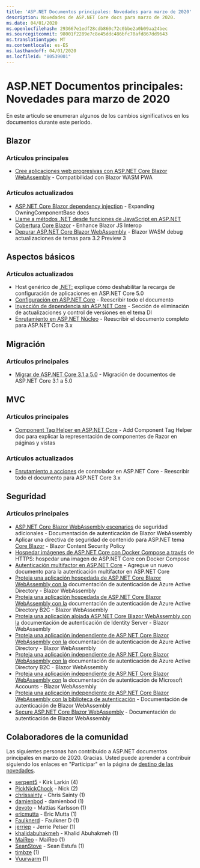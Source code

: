 ```yaml
---
title: 'ASP.NET Documentos principales: Novedades para marzo de 2020'
description: Novedades de ASP.NET Core docs para marzo de 2020.
ms.date: 04/01/2020
ms.openlocfilehash: 293667e1edf28cdb860c72c0bbe2a0b09aa24bec
ms.sourcegitcommit: 98001f2289e7c8e45ddc486bfc70afd867dd9643
ms.translationtype: MT
ms.contentlocale: es-ES
ms.lasthandoff: 04/01/2020
ms.locfileid: "80539001"
---
```

# <a name="aspnet-core-docs-whats-new-for-march-2020"></a>ASP.NET Documentos principales: Novedades para marzo de 2020

En este artículo se enumeran algunos de los cambios significativos en los documentos durante este período.

## <a name="blazor"></a>Blazor

### <a name="new-articles"></a>Artículos principales

- [Cree aplicaciones web progresivas con ASP.NET Core Blazor WebAssembly](../blazor/progressive-web-app.md) - Compatibilidad con Blazor WASM PWA

### <a name="updated-articles"></a>Artículos actualizados

- [ASP.NET Core Blazor dependency injection](../blazor/dependency-injection.md) - Expanding OwningComponentBase docs
- [Llame a métodos .NET desde funciones de JavaScript en ASP.NET Cobertura Core Blazor](../blazor/call-dotnet-from-javascript.md) - Enhance Blazor JS Interop
- [Depurar ASP.NET Core Blazor WebAssembly](../blazor/debug.md) - Blazor WASM debug actualizaciones de temas para 3.2 Preview 3

## <a name="fundamentals"></a>Aspectos básicos

### <a name="updated-articles"></a>Artículos actualizados

- Host genérico de [.NET:](../fundamentals/host/generic-host.md) explique cómo deshabilitar la recarga de configuración de aplicaciones en ASP.NET Core 5.0
- [Configuración en ASP.NET Core](../fundamentals/configuration/index.md) - Reescribir todo el documento
- [Inyección de dependencia sin ASP.NET Core](../fundamentals/dependency-injection.md) - Sección de eliminación de actualizaciones y control de versiones en el tema DI
- [Enrutamiento en ASP.NET Núcleo](../fundamentals/routing.md) - Reescribir el documento completo para ASP.NET Core 3.x

## <a name="migration"></a>Migración

### <a name="new-articles"></a>Artículos principales

- [Migrar de ASP.NET Core 3.1 a 5.0](../migration/31-to-50.md) - Migración de documentos de ASP.NET Core 3.1 a 5.0

## <a name="mvc"></a>MVC

### <a name="new-articles"></a>Artículos principales

- [Component Tag Helper en ASP.NET Core](../mvc/views/tag-helpers/built-in/component-tag-helper.md) - Add Component Tag Helper doc para explicar la representación de componentes de Razor en páginas y vistas

### <a name="updated-articles"></a>Artículos actualizados

- [Enrutamiento a acciones](../mvc/controllers/routing.md) de controlador en ASP.NET Core - Reescribir todo el documento para ASP.NET Core 3.x

## <a name="security"></a>Seguridad

### <a name="new-articles"></a>Artículos principales

- [ASP.NET Core Blazor WebAssembly escenarios](../security/blazor/webassembly/additional-scenarios.md) de seguridad adicionales - Documentación de autenticación de Blazor WebAssembly
- Aplicar una directiva de seguridad de contenido para ASP.NET tema [Core Blazor](../security/blazor/content-security-policy.md) - Blazor Content Security Policy
- [Hospedar imágenes de ASP.NET Core con Docker Compose a través](../security/docker-compose-https.md) de HTTPS: hospedar una imagen de ASP.NET Core con Docker Compose
- [Autenticación multifactor en ASP.NET Core](../security/authentication/mfa.md) - Agregue un nuevo documento para la autenticación multifactor en ASP.NET Core
- [Proteja una aplicación hospedada de ASP.NET Core Blazor WebAssembly con la](../security/blazor/webassembly/hosted-with-azure-active-directory.md) documentación de autenticación de Azure Active Directory - Blazor WebAssembly
- [Proteja una aplicación hospedada de ASP.NET Core Blazor WebAssembly con la](../security/blazor/webassembly/hosted-with-azure-active-directory-b2c.md) documentación de autenticación de Azure Active Directory B2C - Blazor WebAssembly
- [Proteja una aplicación alojada ASP.NET Core Blazor WebAssembly con la](../security/blazor/webassembly/hosted-with-identity-server.md) documentación de autenticación de Identity Server - Blazor WebAssembly
- [Proteja una aplicación independiente de ASP.NET Core Blazor WebAssembly con la](../security/blazor/webassembly/standalone-with-azure-active-directory.md) documentación de autenticación de Azure Active Directory - Blazor WebAssembly
- [Proteja una aplicación independiente de ASP.NET Core Blazor WebAssembly con la](../security/blazor/webassembly/standalone-with-azure-active-directory-b2c.md) documentación de autenticación de Azure Active Directory B2C - Blazor WebAssembly
- [Proteja una aplicación independiente de ASP.NET Core Blazor WebAssembly con](../security/blazor/webassembly/standalone-with-microsoft-accounts.md) la documentación de autenticación de Microsoft Accounts - Blazor WebAssembly
- [Proteja una aplicación independiente de ASP.NET Core Blazor WebAssembly con la biblioteca de autenticación](../security/blazor/webassembly/standalone-with-authentication-library.md) - Documentación de autenticación de Blazor WebAssembly
- [Secure ASP.NET Core Blazor WebAssembly](../security/blazor/webassembly/index.md) - Documentación de autenticación de Blazor WebAssembly

## <a name="community-contributors"></a>Colaboradores de la comunidad

Las siguientes personas han contribuido a ASP.NET documentos principales en marzo de 2020. Gracias. Usted puede aprender a contribuir siguiendo los enlaces en "Participar" en la página de [destino de las novedades](index.yml).

- [serpent5](https://github.com/serpent5) - Kirk Larkin (4)
- [PickNickChock](https://github.com/PickNickChock) - Nick (2)
- [chrissainty](https://github.com/chrissainty) - Chris Sainty (1)
- [damienbod](https://github.com/damienbod) - damienbod (1)
- [devoto](https://github.com/devlead) - Mattias Karlsson (1)
- [ericmutta](https://github.com/ericmutta) - Eric Mutta (1)
- [Faulknerd](https://github.com/Faulknerd) - Faulkner D (1)
- [jerriep](https://github.com/jerriep) - Jerrie Pelser (1)
- [khalidabuhakmeh](https://github.com/khalidabuhakmeh) - Khalid Abuhakmeh (1)
- [MaiReo](https://github.com/MaiReo) - MaiReo (1)
- [SeanStove](https://github.com/SeanStove) - Sean Estufa (1)
- [timbze](https://github.com/timbze) (1)
- [Vuurwarm](https://github.com/Vuurwarm) (1)
